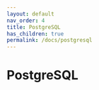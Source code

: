 ```yaml
---
layout: default
nav_order: 4
title: PostgreSQL
has_children: true
permalink: /docs/postgresql
---
```


# PostgreSQL
